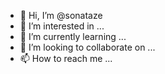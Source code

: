 - 👋 Hi, I’m @sonataze
- 👀 I’m interested in ...
- 🌱 I’m currently learning ...
- 💞️ I’m looking to collaborate on ...
- 📫 How to reach me ...

<!---
sonataze/sonataze is a ✨ special ✨ repository because its `README.md` (this file) appears on your GitHub profile.
You can click the Preview link to take a look at your changes.
--->
